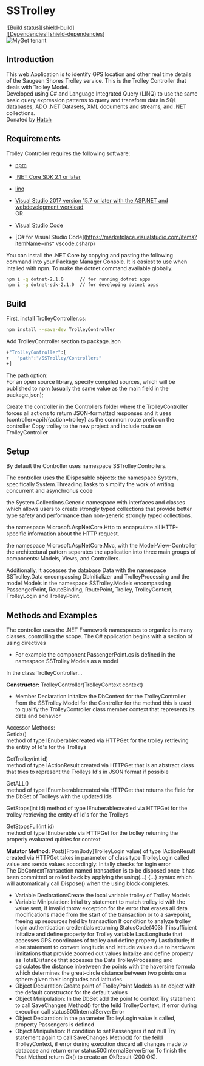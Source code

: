 SSTrolley
==========
[![Build status][shield-build]](#)  
[![Dependencies][shield-dependencies]](#)  
![MyGet tenant](https://img.shields.io/dotnet.myget/dotnet-coreclr/v/Microsoft.DotNet.CoreCLR.svg)

Introduction
------------
This web Application is to identify GPS location and other real time details of the Saugeen Shores Trolley service.
This is the Trolley Controller that deals with Trolley Model.  
Developed using C# and Language Integrated Query (LINQ) to use the same basic query expression patterns to query and transform data in SQL databases, ADO .NET Datasets, XML documents and streams, and .NET collections.  
Donated by [Hatch](https://www.hatch.com/)

 Requirements
-------------
Trolley Controller requires the following software:
* [npm](https://www.npmjs.com/get-npm)
* [.NET Core SDK 2.1 or later](https://www.microsoft.com/net/download/all)
* [linq](https://www.npmjs.com/package/linq)

* [Visual Studio 2017 version 15.7 or later with the ASP.NET and webdevelopment workload](https://www.visualstudio.com/downloads/)  
OR  
* [Visual Studio Code](https://code.visualstudio.com/download)
* [C# for Visual Studio Code](https://marketplace.visualstudio.com/items?itemName=ms* vscode.csharp)

You can install the .NET Core by copying and pasting the following command into your Package Manager Console.
It is easiest to use when intalled with npm.
To make the dotnet command available globally.

```bash
npm i -g dotnet-2.1.0      // for running dotnet apps
npm i -g dotnet-sdk-2.1.0  // for developing dotnet apps
```

Build
------
First, install TrolleyController.cs:

```bash
npm install --save-dev TrolleyController
```

Add TrolleyController section to package.json

```bash
+"TrolleyController":[
+	"path":"/SSTrolley/Controllers"
+]
```

The path option:  
For an open source library, specify compiled sources, which will be published to npm (usually the same value as the main field in the package.json);

Create the controller in the Controllers folder where the TrolleyController forces all actions to return JSON-formatted responses and it uses {controller=api}/{action=trolley} as the common route prefix on the controller
Copy trolley to the new project and include route on TrolleyController

Setup
-----
By default the Controller uses namespace SSTrolley.Controllers.

The controller uses the IDisposable objects:
the namespace System, specifically System.Threading.Tasks to simplify the work of writing concurrent and asynchronus code 

the System.Collections.Generic namespace with interfaces and classes which allows users to create strongly typed collections that provide better type safety and performance than non-generic strongly typed collections.

the namespace Microsoft.AspNetCore.Http to encapsulate all HTTP-specific information about the HTTP request.

the namespace Microsoft.AspNetCore.Mvc, with the Model-View-Controller the architectural pattern separates the application into three main groups of components: Models, Views, and Controllers. 

Additionally, it accesses the database Data with the namespace SSTrolley.Data encompassing DbInitializer and TrolleyProcessing and the model Models in the namespace SSTrolley.Models encompassing PassengerPoint, RouteBinding, RoutePoint, Trolley, TrolleyContext, TrolleyLogin and TrolleyPoint.

Methods and Examples
-------------------
The controller uses the .NET Framework namespaces to organize its many classes, controlling the scope. 
The C# application begins with a section of using directives
* For example the component PassengerPoint.cs is defined in the namespace SSTrolley.Models as a model

In the class TrolleyController...

**Constructor:**
TrolleyController(TrolleyContext context)
* Member Declaration:Initalize the DbContext for the TrolleyController from the SSTrolley Model for the Controller for the method 
this is used to qualify the TrolleyController class member context that represents its data and behavior

Accessor Methods:  
GetIds()  
method of type IEnuberable<int>created via HTTPGet for the trolley retrieving the entity of Id's for the Trolleys

GetTrolley(int id)  
method of type IActionResult created via HTTPGet that is an abstract class that tries to represent the Trolleys Id's  in JSON format if possible  

GetALL()  
method of type IEnumberable<Trolley>created via HTTPGet that returns the field for the DbSet of Trolleys with the updated Ids

GetStops(int id) 
method of type IEnuberable<int>created via HTTPGet for the trolley retrieving the entity of Id's for the Trolleys

GetStopsFull(int id)  
method of type IEnuberable<RoutePoint> via HTTPGet for the trolley returning the properly evaluated quiries for context


**Mutator Method:**
Post([FromBody]TrolleyLogin value) 
of type IActionResult created via HTTPGet takes in parameter of class type TrolleyLogin called value and sends values accordingly:
Initally checks for login error   
The DbContextTransaction named transaction is to be disposed once it has been committed or rolled back by applying the using(…) {…} syntax which will automatically call Dispose() when the using block completes.  
* Variable Declaration:Create the local variable trolley of Trolley Models
* Variable Minipulation:
	Inital try statement to match trolley id with the value sent, if invalid throw exception for the error that erases all data modifications made from the start of the transaction or to a savepoint, freeing up resources held by transaction
	If condition to analyze trolley login authentication credentials returning StatusCode(403) if insufficient
	Initalize and define property for Trolley variable LastLongitude that accesses GPS coordinates of trolley and define property Lastlatitude;
	If else statement to convert longitude and latitude values due to hardware limitations that provide zoomed out values
	Initalize and define property as TotalDistance that accesses the Data TrolleyProcessing and calculates the distance inbetween the points with the haversine formula which determines the great-circle distance between two points on a sphere given their longitudes and latitudes
* Object Declaration:Create point of TrolleyPoint Models as an object with the default constructor for the default values
* Object Minipulation:
	In the DbSet add the point to context
	Try statement to call SaveChanges Method() for the feild TrolleyContext, if error during execution call status500InternalServerError
* Object Declaration:In the parameter TrolleyLogin value is called, property Passengers is defined
* Object Minipulation:
	If condition to set Passengers if not null
Try statement again to call SaveChanges Method() for the feild TrolleyContext, if error during execution discard all changes made to database and return error status500InternalServerError
To finish the Post Method return Ok() to create an OkResult (200 OK).

